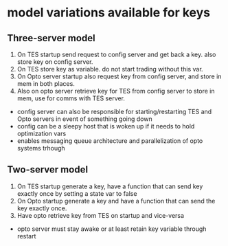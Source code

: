 # model variations available for keys

## Three-server model
1. On TES startup send request to config server and get back a key. also store key on config server.
2. On TES store key as variable. do not start trading without this var.
3. On Opto server startup also request key from config server, and store in mem in both places.
4. Also on opto server retrieve key for TES from config server to store in mem, use for comms with TES server.

- config server can also be responsible for starting/restarting TES and Opto servers in event of something going down
- config can be a sleepy host that is woken up if it needs to hold optimization vars
- enables messaging queue architecture and parallelization of opto systems trhough 

## Two-server model
1. On TES startup generate a key, have a function that can send key exactly once by setting a state var to false
2. On Opto startup generate a key and have a function that can send the key exactly once.
3. Have opto retrieve key from TES on startup and vice-versa

- opto server must stay awake or at least retain key variable through restart
